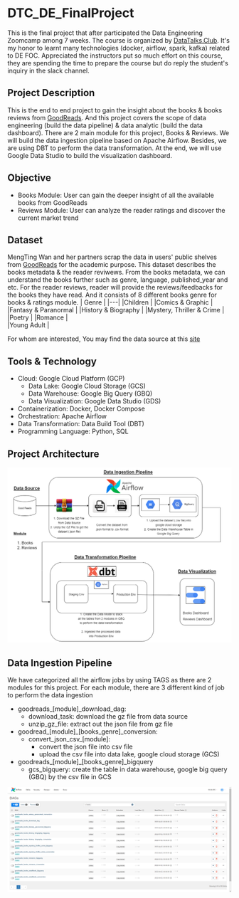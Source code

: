 # DTC_DE_FinalProject
This is the final project that after participated the Data Engineering Zoomcamp among 7 weeks. The course is organized by [DataTalks.Club](https://datatalks.club). It's my honor to learnt many technologies (docker, airflow, spark, kafka) related to DE FOC. Appreciated the instructors put so much effort on this course, they are spending the time to prepare the course but do reply the student's inquiry in the slack channel.

## Project Description
This is the end to end project to gain the insight about the books & books reviews from [GoodReads](https://www.goodreads.com/). And this project covers the scope of data engineering (build the data pipeline) & data analytic (build the data dashboard). There are 2 main module for this project, Books & Reviews.
We will build the data ingestion pipeline based on Apache Airflow. Besides, we are using DBT to perform the data transformation. At the end, we will use Google Data Studio to build the visualization dashboard.

## Objective
  * Books Module: User can gain the deeper insight of all the available books from GoodReads
  * Reviews Module: User can analyze the reader ratings and discover the current market trend

## Dataset
MengTing Wan and her partners scrap the data in users' public shelves from [GoodReads](https://www.goodreads.com/) for the academic purpose. This dataset describes the books metadata & the reader reviwews. From the books metadata, we can understand the books further such as genre, language, published_year and etc. 
For the reader reviews, reader will provide the reviews/feedbacks for the books they have read.
And it consists of 8 different books genre for books & ratings module.
| Genre     					      |
|---|
|Children						        |
|Comics & Graphic				    |
|Fantasy & Paranormal			  |
|History & Biography			  |
|Mystery, Thriller & Crime	|
|Poetry							        |
|Romance						        |	
|Young Adult					       |

For whom are interested, You may find the data source at this [site](https://sites.google.com/eng.ucsd.edu/ucsdbookgraph/home?authuser=0) 

## Tools & Technology
* Cloud: Google Cloud Platform (GCP)
  * Data Lake: Google Cloud Storage (GCS)
  * Data Warehouse: Google Big Query (GBQ)
  * Data Visualization: Google Data Studio (GDS)
* Containerization: Docker, Docker Compose
* Orchestration: Apache Airflow
* Data Transformation: Data Build Tool (DBT)
* Programming Language: Python, SQL

## Project Architecture
<img src = 'https://github.com/hoe94/DTC_DE_FinalProject/blob/main/images/Project_Architecture.png'>

## Data Ingestion Pipeline
We have categorized all the airflow jobs by using TAGS as there are 2 modules for this project. 
For each module, there are 3 different kind of job to perform the data ingestion
 * goodreads_[module]_download_dag:
   * download_task: download the gz file from data source
   * unzip_gz_file: extract out the json file from gz file
 * goodread_[module]_[books_genre]_conversion:
   * convert_json_csv_[module]: 
       * convert the json file into csv file
       * upload the csv file into data lake, google cloud storage (GCS)
 * goodreads_[module]_[books_genre]_bigquery
   * gcs_bigquery: create the table in data warehouse, google big query (GBQ) by the csv file in GCS
<img src = "https://github.com/hoe94/DTC_DE_FinalProject/blob/main/images/1.png">
